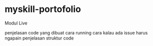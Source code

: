 # myskill-portofolio
Modul Live

penjelasan code yang dibuat
cara running
cara kalau ada issue harus ngapain
penjelasan struktur code
